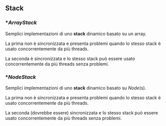 ## Stack

### **ArrayStack*
Semplici implementazioni di uno **stack** dinamico basato su un array.

La prima non è sincronizzata e presenta problemi quando lo stesso stack è usato concorrentemente da più threads.

La seconda è sincronizzata e lo stesso stack può essere usato concorrentemente da più threads senza problemi.

### **NodeStack*
Semplici implementazioni di uno **stack** dinamico basato su *Node*(s).

La prima non è sincronizzata e presenta problemi quando lo stesso stack è usato concorrentemente da più threads.

La seconda (dovrebbe essere) sincronizzata e lo stesso stack può essere usato concorrentemente da più threads senza problemi.
